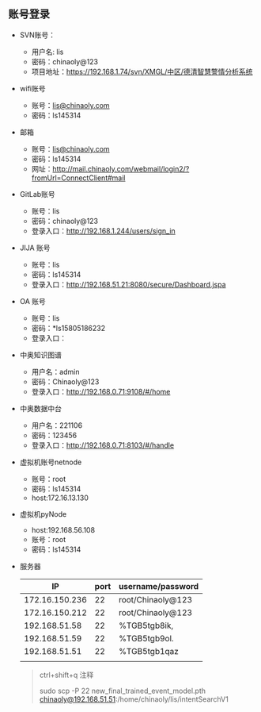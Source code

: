 ## 账号登录

- SVN账号：
  - 用户名: lis
  - 密码：chinaoly@123
  - 项目地址：https://192.168.1.74/svn/XMGL/中区/德清智慧警情分析系统

- wifi账号
  - 账号：lis@chinaoly.com
  - 密码：ls145314

- 邮箱
  - 账号：lis@chinaoly.com
  - 密码：ls145314
  - 网址：http://mail.chinaoly.com/webmail/login2/?fromUrl=ConnectClient#mail

- GitLab账号
  - 账号：lis
  - 密码：chinaoly@123
  - 登录入口：http://192.168.1.244/users/sign_in

- JIJA 账号
  - 账号：lis
  - 密码：ls145314
  - 登录入口：http://192.168.51.21:8080/secure/Dashboard.jspa

- OA 账号
  - 账号：lis
  - 密码：*ls15805186232
  - 登录入口：

- 中奥知识图谱

  - 用户名：admin
  - 密码：Chinaoly@123
  - 登录入口：http://192.168.0.71:9108/#/home

- 中奥数据中台

  - 用户名：221106
  - 密码：123456
  - 登录入口：http://192.168.0.71:8103/#/handle

- 虚拟机账号netnode
  - 账号：root
  - 密码：ls145314
  - host:172.16.13.130

- 虚拟机pyNode

  - host:192.168.56.108
  - 账号：root
  - 密码：ls145314

- 服务器

  | IP             | port | username/password |
  | -------------- | ---- | ----------------- |
  | 172.16.150.236 | 22   | root/Chinaoly@123 |
  | 172.16.150.212 | 22   | root/Chinaoly@123 |
  | 192.168.51.58  | 22   | %TGB5tgb8ik,      |
  | 192.168.51.59  | 22   | %TGB5tgb9ol.      |
  | 192.168.51.51  | 22   | %TGB5tgb1qaz      |
  |                |      |                   |

  > ctrl+shift+q 注释 
  >
  > sudo scp -P 22 new_final_trained_event_model.pth chinaoly@192.168.51.51:/home/chinaoly/lis/intentSearchV1

  






